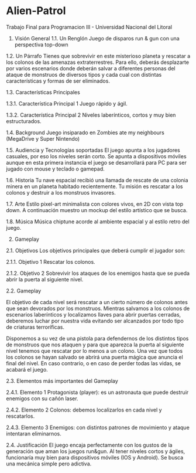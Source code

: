 # Alien-Patrol
Trabajo Final para Programacion III - Universidad Nacional del Litoral
1. Visión General
1.1. Un Renglón 
Juego de disparos run & gun  con una perspectiva top-down

1.2. Un Párrafo 
Tienes que sobrevivir en este misterioso planeta y rescatar a los colonos de las amenazas extraterrestres. Para ello, deberás desplazarte por varios escenarios donde deberán salvar a diferentes personas del ataque de monstruos de diversos tipos y cada cual con distintas características y formas de ser eliminados.

1.3. Características Principales 

1.3.1. Característica Principal 1 
Juego rápido y ágil.

1.3.2. Característica Principal 2
Niveles laberínticos, cortos y muy bien estructurados.

1.4. Background 
Juego insiparado en Zombies ate my neighbours (MegaDrive y Super Nintendo)
	
1.5. Audiencia y Tecnologías soportadas
El juego apunta a los jugadores casuales, por eso los niveles serán corto. Se apunta a dispositivos móviles aunque en esta primera instancia el juego se desarrollará para PC para ser jugado con mouse y teclado o gamepad. 

1.6. Historia
Tu nave espacial recibió una llamada de rescate de una colonia minera en un planeta habitado recientemente.  Tu misión es rescatar a los colonos y destruir a los monstruos invasores.

1.7. Arte
Estilo pixel-art minimalista con colores vivos, en 2D con vista top down. A continuación muestro un mockup del estilo artístico que se busca.

 

1.8. Música 
Música chiptune acorde al ambiente espacial y al estilo retro del juego.

2. Gameplay 

2.1. Objetivos 
Los objetivos principales que deberá cumplir el jugador son:

2.1.1. Objetivo 1 
Rescatar los colonos.

2.1.2. Objetivo 2 
Sobrevivir los ataques de los enemigos hasta que se pueda abrir la puerta al siguiente nivel.

2.2. Gameplay 

El objetivo de cada nivel será rescatar a un cierto número de colonos antes que sean devorados por los monstruos. Mientras salvamos a los colonos de escenarios laberínticos y localizamos llaves para abrir puertas cerradas, deberemos luchar por nuestra vida evitando ser alcanzados por todo tipo de criaturas terroríficas. 

Disponemos a su vez de una pistola para defendernos de los distintos tipos de monstruos que nos ataquen y para que aparezca la puerta al siguiente nivel tenemos que rescatar por lo menos a un colono. Una vez que todos los colonos se hayan salvado se abrirá una puerta mágica que anuncia el final del nivel.  En caso contrario, o en caso de perder todas las vidas, se acabará el juego.

2.3. Elementos más importantes del Gameplay 

2.4.1. Elemento 1 
Protagonista (player): es un astronauta que puede destruir enemigos con su cañón laser.

2.4.2. Elemento 2
Colonos: debemos localizarlos en cada nivel y rescatarlos.
 
2.4.3. Elemento 3
Enemigos: con distintos patrones de movimiento y ataque intentaran eliminarnos.

2.4. Justificación 
El juego encaja perfectamente con los gustos de la generación que aman los juegos run&gun. Al tener niveles cortos y ágiles, funcionaría muy bien para dispositivos móviles (IOS y Android). Se busca una mecánica simple pero adictiva.
